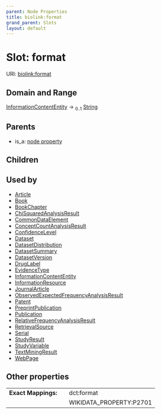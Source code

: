 ```yaml
---
parent: Node Properties
title: biolink:format
grand_parent: Slots
layout: default
---
```


# Slot: format




URI: [biolink:format](https://w3id.org/biolink/format)

## Domain and Range

[InformationContentEntity](InformationContentEntity.md) ->  <sub>0..1</sub> [String](types/String.md)

## Parents

 *  is_a: [node property](node_property.md)

## Children


## Used by

 * [Article](Article.md)
 * [Book](Book.md)
 * [BookChapter](BookChapter.md)
 * [ChiSquaredAnalysisResult](ChiSquaredAnalysisResult.md)
 * [CommonDataElement](CommonDataElement.md)
 * [ConceptCountAnalysisResult](ConceptCountAnalysisResult.md)
 * [ConfidenceLevel](ConfidenceLevel.md)
 * [Dataset](Dataset.md)
 * [DatasetDistribution](DatasetDistribution.md)
 * [DatasetSummary](DatasetSummary.md)
 * [DatasetVersion](DatasetVersion.md)
 * [DrugLabel](DrugLabel.md)
 * [EvidenceType](EvidenceType.md)
 * [InformationContentEntity](InformationContentEntity.md)
 * [InformationResource](InformationResource.md)
 * [JournalArticle](JournalArticle.md)
 * [ObservedExpectedFrequencyAnalysisResult](ObservedExpectedFrequencyAnalysisResult.md)
 * [Patent](Patent.md)
 * [PreprintPublication](PreprintPublication.md)
 * [Publication](Publication.md)
 * [RelativeFrequencyAnalysisResult](RelativeFrequencyAnalysisResult.md)
 * [RetrievalSource](RetrievalSource.md)
 * [Serial](Serial.md)
 * [StudyResult](StudyResult.md)
 * [StudyVariable](StudyVariable.md)
 * [TextMiningResult](TextMiningResult.md)
 * [WebPage](WebPage.md)

## Other properties

|  |  |  |
| --- | --- | --- |
| **Exact Mappings:** | | dct:format |
|  | | WIKIDATA_PROPERTY:P2701 |

